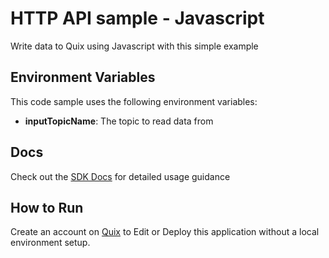 # HTTP API sample - Javascript

Write data to Quix using Javascript with this simple example

## Environment Variables

This code sample uses the following environment variables:

- **inputTopicName**: The topic to read data from

## Docs

Check out the [SDK Docs](https://quix.ai/docs/sdk/introduction.html) for detailed usage guidance

## How to Run

Create an account on [Quix](https://portal.platform.quix.ai/self-sign-up?xlink=github) to Edit or Deploy this application without a local environment setup.